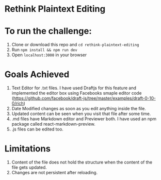 # Rethink Plaintext Editing

# To run the challenge:

1. Clone or download this repo and `cd rethink-plaintext-editing`
2. Run `npm install && npm run dev`
3. Open `localhost:3000` in your browser

# Goals Achieved

1. Text Editor for .txt files. I have used Draftjs for this feature and implemented the editor box using Facebooks smaple editor code (https://github.com/facebook/draft-js/tree/master/examples/draft-0-10-0/rich)
2. Date Modified changes as soon as you edit anything inside the file.
3. Updated content can be seen when you visit that file after some time.
4. .md files have Markdown editor and Previewer both. I have used an npm package called react-markdown-preview.
5. .js files can be edited too.

# Limitations

1. Content of the file does not hold the structure when the content of the file gets updated.
2. Changes are not persistent after reloading.
